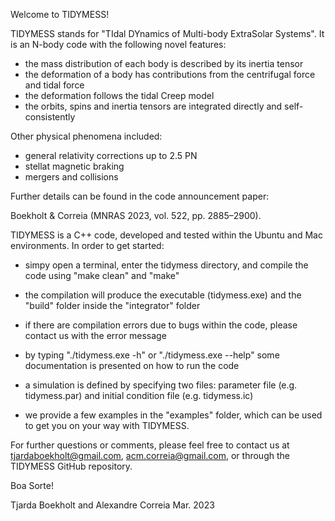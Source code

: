 Welcome to TIDYMESS!

TIDYMESS stands for "TIdal DYnamics of Multi-body ExtraSolar Systems". 
It is an N-body code with the following novel features: 

- the mass distribution of each body is described by its inertia tensor
- the deformation of a body has contributions from the centrifugal force and tidal force
- the deformation follows the tidal Creep model 
- the orbits, spins and inertia tensors are integrated directly and self-consistently

Other physical phenomena included:

- general relativity corrections up to 2.5 PN
- stellat magnetic braking
- mergers and collisions

Further details can be found in the code announcement paper:

Boekholt & Correia (MNRAS 2023, vol. 522, pp. 2885–2900).
 
TIDYMESS is a C++ code, developed and tested within the Ubuntu and Mac environments.
In order to get started: 

- simpy open a terminal, enter the tidymess directory, and compile the code using "make clean" and "make"
- the compilation will produce the executable (tidymess.exe) and the "build" folder inside the "integrator" folder
- if there are compilation errors due to bugs within the code, please contact us with the error message

- by typing "./tidymess.exe -h" or "./tidymess.exe --help" some documentation is presented on how to run the code 
- a simulation is defined by specifying two files: parameter file (e.g. tidymess.par) and initial condition file (e.g. tidymess.ic) 
- we provide a few examples in the "examples" folder, which can be used to get you on your way with TIDYMESS.

For further questions or comments, please feel free to contact us at tjardaboekholt@gmail.com, acm.correia@gmail.com, or 
through the TIDYMESS GitHub repository.

Boa Sorte!


Tjarda Boekholt and Alexandre Correia
Mar. 2023

